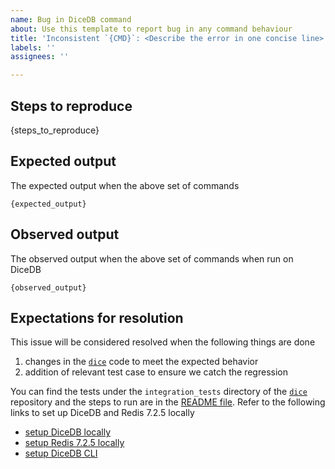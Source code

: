 ```yaml
---
name: Bug in DiceDB command
about: Use this template to report bug in any command behaviour
title: 'Inconsistent `{CMD}`: <Describe the error in one concise line>'
labels: ''
assignees: ''

---
```


## Steps to reproduce

{steps_to_reproduce}

## Expected output

The expected output when the above set of commands

```
{expected_output}
```

## Observed output

The observed output when the above set of commands when run on DiceDB

```
{observed_output}
```

## Expectations for resolution

This issue will be considered resolved when the following things are done

1. changes in the [`dice`](https://github.com/dicedb/dice) code to meet the expected behavior
2. addition of relevant test case to ensure we catch the regression

You can find the tests under the `integration_tests` directory of the [`dice`](https://github.com/dicedb/dice) repository and the steps to run are in the [README file](https://github.com/dicedb/dice). Refer to the following links to set up DiceDB and Redis 7.2.5 locally

- [setup DiceDB locally](https://github.com/dicedb/dice)
- [setup Redis 7.2.5 locally](https://gist.github.com/arpitbbhayani/94aedf279349303ed7394197976b6843)
- [setup DiceDB CLI](https://github.com/dicedb/dice)
